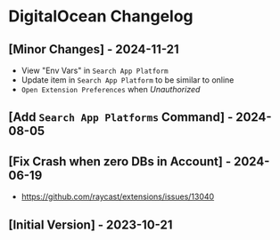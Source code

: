 # DigitalOcean Changelog

## [Minor Changes] - 2024-11-21

- View "Env Vars" in `Search App Platform`
- Update item in `Search App Platform` to be similar to online
- `Open Extension Preferences` when _Unauthorized_

## [Add `Search App Platforms` Command] - 2024-08-05

## [Fix Crash when zero DBs in Account] - 2024-06-19

- https://github.com/raycast/extensions/issues/13040

## [Initial Version] - 2023-10-21